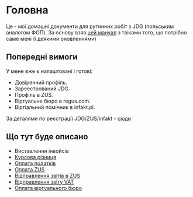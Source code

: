 # Головна

Це - мої домашні документи для рутинних робіт з JDG (польським аналогом ФОП). За основу взяв [цей мануал](https://sobolevbel.github.io/jdg/) з твіками того, що потрібно саме мені (і деякими оновленнями)

## Попередні вимоги

У мене вже є налаштовані і готові:

* Довіренний профіль.
* Зареестрований JDG.
* Профіль в ZUS.
* Віртуальне бюро в regus.com.
* Віртіальний помічник в infakt.pl.

За деталями по реєстрації JDG/ZUS/infakt - [сюди](https://sobolevbel.github.io/jdg/) 

## Що тут буде описано

* Виставлення інвойсів
* [Курсова різниця](/routine/exchange_rate_difference)
* [Оплата податків](/routine/tax)
* [Оплата ZUS](/routine/zus)
* [Відправлення звітів в ZUS](/routine/zus_dra)
* [Відправлення звіту VAT](/routine/vat)
* [Оплата віртуального бюро](/routine/virtual_buro)
